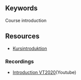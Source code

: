 ## Keywords
Course introduction

## Resources

- [Kursintroduktion](https://linnaeus-my.sharepoint.com/:p:/g/personal/mats_lnu_se/EdycCAwLcDhJttZviuVL1w4BUUtfp1v37N9pqL_nBbMgcQ?e=lI3vTJ)

### Recordings

- [Introduction VT2020](https://youtu.be/7tzEgAsbFDo)(Youtube)
